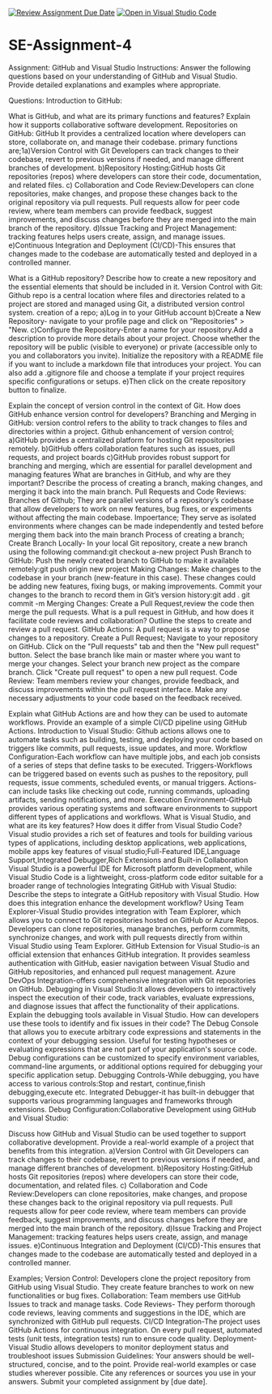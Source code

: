 [![Review Assignment Due Date](https://classroom.github.com/assets/deadline-readme-button-22041afd0340ce965d47ae6ef1cefeee28c7c493a6346c4f15d667ab976d596c.svg)](https://classroom.github.com/a/GvXCZgfk)
[![Open in Visual Studio Code](https://classroom.github.com/assets/open-in-vscode-2e0aaae1b6195c2367325f4f02e2d04e9abb55f0b24a779b69b11b9e10269abc.svg)](https://classroom.github.com/online_ide?assignment_repo_id=15438880&assignment_repo_type=AssignmentRepo)
# SE-Assignment-4
Assignment: GitHub and Visual Studio
Instructions:
Answer the following questions based on your understanding of GitHub and Visual Studio. Provide detailed explanations and examples where appropriate.

Questions:
Introduction to GitHub:

What is GitHub, and what are its primary functions and features? Explain how it supports collaborative software development.
Repositories on GitHub:
GitHub It provides a centralized location where developers can store, collaborate on, and manage their codebase.
primary functions are;1a)Version Control with Git Developers can track changes to their codebase, revert to previous versions if needed, and manage different branches of development.
b)Repository Hosting:GitHub hosts Git repositories (repos) where developers can store their code, documentation, and related files.
c) Collaboration and Code Review:Developers can clone repositories, make changes, and propose these changes back to the original repository via pull requests.
Pull requests allow for peer code review, where team members can provide feedback, suggest improvements, and discuss changes before they are merged into the main branch of the repository.
d)Issue Tracking and Project Management: tracking features helps users create, assign, and manage issues.
e)Continuous Integration and Deployment (CI/CD)-This ensures that changes made to the codebase are automatically tested and deployed in a controlled manner.

What is a GitHub repository? Describe how to create a new repository and the essential elements that should be included in it.
Version Control with Git:
Github repo is a central location where files and directories related to a project are stored and managed using Git, a distributed version control system.
creation of a repo;
a)Log in to your GitHub account
b)Create a New Repository- navigate to your profile page and click on "Repositories" > "New.
c)Configure the Repository-Enter a name for your repository.Add a description to provide more details about your project.
Choose whether the repository will be public (visible to everyone) or private (accessible only to you and collaborators you invite).
Initialize the repository with a README file if you want to include a markdown file that introduces your project.
You can also add a .gitignore file and choose a template if your project requires specific configurations or setups.
e)Then click on the create repository button to finalize.

Explain the concept of version control in the context of Git. How does GitHub enhance version control for developers?
Branching and Merging in GitHub:
version control refers to the ability to track changes to files and directories within a project.
Github enhancement of version control;
a)GitHub provides a centralized platform for hosting Git repositories remotely. 
b)GitHub offers collaboration features such as issues, pull requests, and project boards
c)GitHub provides robust support for branching and merging, which are essential for parallel development and managing features 
What are branches in GitHub, and why are they important? Describe the process of creating a branch, making changes, and merging it back into the main branch.
Pull Requests and Code Reviews:
Branches of Github;
They are parallel versions of a repository’s codebase that allow developers to work on new features, bug fixes, or experiments without affecting the main codebase.
Impoertance;
They serve as isolated environments where changes can be made independently and tested before merging them back into the main branch
Process of creating a branch;
Create Branch Locally- In your local Git repository, create a new branch using the following command:git checkout a-new project
Push Branch to GitHub: Push the newly created branch to GitHub to make it available remotely:git push origin new project
 Making Changes:
 Make changes to the codebase in your branch (new-feature in this case). These changes could be adding new features, fixing bugs, or making improvements.
 Commit your changes to the branch to record them in Git’s version history:git add . git commit -m 
  Merging Changes:
Create a Pull Request,review the code then merge the pull requests.
What is a pull request in GitHub, and how does it facilitate code reviews and collaboration? Outline the steps to create and review a pull request.
GitHub Actions:
A pull request is a way to propose changes to a repository.
Create a Pull Request;
Navigate to your repository on GitHub.
Click on the "Pull requests" tab and then the "New pull request" button.
Select the base branch like main or master where you want to merge your changes.
Select your branch new project as the compare branch.
Click "Create pull request" to open a new pull request.
Code Review:
Team members review your changes, provide feedback, and discuss improvements within the pull request interface.
Make any necessary adjustments to your code based on the feedback received.

Explain what GitHub Actions are and how they can be used to automate workflows. Provide an example of a simple CI/CD pipeline using GitHub Actions.
Introduction to Visual Studio:
Github actions allows one to automate tasks such as building, testing, and deploying your code based on triggers like commits, pull requests, issue updates, and more.
Workflow Configuration-Each workflow can have multiple jobs, and each job consists of a series of steps that define tasks to be executed.
Triggers-Workflows can be triggered based on events such as pushes to the repository, pull requests, issue comments, scheduled events, or manual triggers.
Actions-can include tasks like checking out code, running commands, uploading artifacts, sending notifications, and more.
Execution Environment-GitHub provides various operating systems and software environments to support different types of applications and workflows.
What is Visual Studio, and what are its key features? How does it differ from Visual Studio Code?
Visual studio provides a rich set of features and tools for building various types of applications, including desktop applications, web applications, mobile apps
key features of visual studio;Full-Featured IDE,Language Support,Integrated Debugger,Rich Extensions and Built-in Collaboration
Visual Studio is a powerful IDE for Microsoft platform development, while Visual Studio Code is a lightweight, cross-platform code editor suitable for a broader range of technologies
Integrating GitHub with Visual Studio:
Describe the steps to integrate a GitHub repository with Visual Studio. How does this integration enhance the development workflow?
Using Team Explorer-Visual Studio provides integration with Team Explorer, which allows you to connect to Git repositories hosted on GitHub or Azure Repos.
Developers can clone repositories, manage branches, perform commits, synchronize changes, and work with pull requests directly from within Visual Studio using Team Explorer.
GitHub Extension for Visual Studio-is an official extension that enhances GitHub integration.
It provides seamless authentication with GitHub, easier navigation between Visual Studio and GitHub repositories, and enhanced pull request management.
Azure DevOps Integration-offers comprehensive integration with Git repositories on GitHub.
Debugging in Visual Studio:It allows developers to interactively inspect the execution of their code, track variables, evaluate expressions, and diagnose issues that affect the functionality of their applications.
Explain the debugging tools available in Visual Studio. How can developers use these tools to identify and fix issues in their code?
The Debug Console that allows you to execute arbitrary code expressions and statements in the context of your debugging session.
Useful for testing hypotheses or evaluating expressions that are not part of your application's source code.
Debug configurations can be customized to specify environment variables, command-line arguments, or additional options required for debugging your specific application setup.
Debugging Controls-While debugging, you have access to various controls:Stop and restart, continue,finish debugging,execute etc.
Integrated Debugger-it has built-in debugger that supports various programming languages and frameworks through extensions.
Debug Configuration:Collaborative Development using GitHub and Visual Studio:

Discuss how GitHub and Visual Studio can be used together to support collaborative development. Provide a real-world example of a project that benefits from this integration.
a)Version Control with Git Developers can track changes to their codebase, revert to previous versions if needed, and manage different branches of development.
b)Repository Hosting:GitHub hosts Git repositories (repos) where developers can store their code, documentation, and related files.
c) Collaboration and Code Review:Developers can clone repositories, make changes, and propose these changes back to the original repository via pull requests.
Pull requests allow for peer code review, where team members can provide feedback, suggest improvements, and discuss changes before they are merged into the main branch of the repository.
d)Issue Tracking and Project Management: tracking features helps users create, assign, and manage issues.
e)Continuous Integration and Deployment (CI/CD)-This ensures that changes made to the codebase are automatically tested and deployed in a controlled manner.

Examples;
Version Control: Developers clone the project repository from GitHub using Visual Studio. They create feature branches to work on new functionalities or bug fixes.
Collaboration: Team members use GitHub Issues to track and manage tasks. 
Code Reviews- They perform thorough code reviews, leaving comments and suggestions in the IDE, which are synchronized with GitHub pull requests.
CI/CD Integration-The project uses GitHub Actions for continuous integration. On every pull request, automated tests (unit tests, integration tests) run to ensure code quality. 
Deployment-Visual Studio allows developers to monitor deployment status and troubleshoot issues 
Submission Guidelines:
Your answers should be well-structured, concise, and to the point.
Provide real-world examples or case studies wherever possible.
Cite any references or sources you use in your answers.
Submit your completed assignment by [due date].

